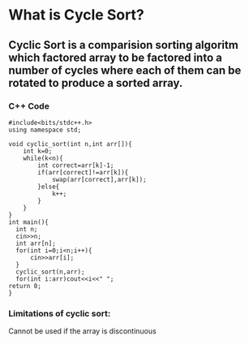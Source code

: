 # What is Cycle Sort?

## Cyclic Sort is a comparision sorting algoritm which factored array to be factored into a number of cycles where each of them can be rotated to produce a sorted array.

### C++ Code
```
#include<bits/stdc++.h>
using namespace std;

void cyclic_sort(int n,int arr[]){
    int k=0;
    while(k<n){
        int correct=arr[k]-1;
        if(arr[correct]!=arr[k]){
            swap(arr[correct],arr[k]);
        }else{
            k++;
        }
    }
}
int main(){
  int n;
  cin>>n;
  int arr[n];
  for(int i=0;i<n;i++){
      cin>>arr[i];
  }
  cyclic_sort(n,arr);
  for(int i:arr)cout<<i<<" ";
return 0;
}
```
### Limitations of cyclic sort:
Cannot be used if the array is discontinuous
